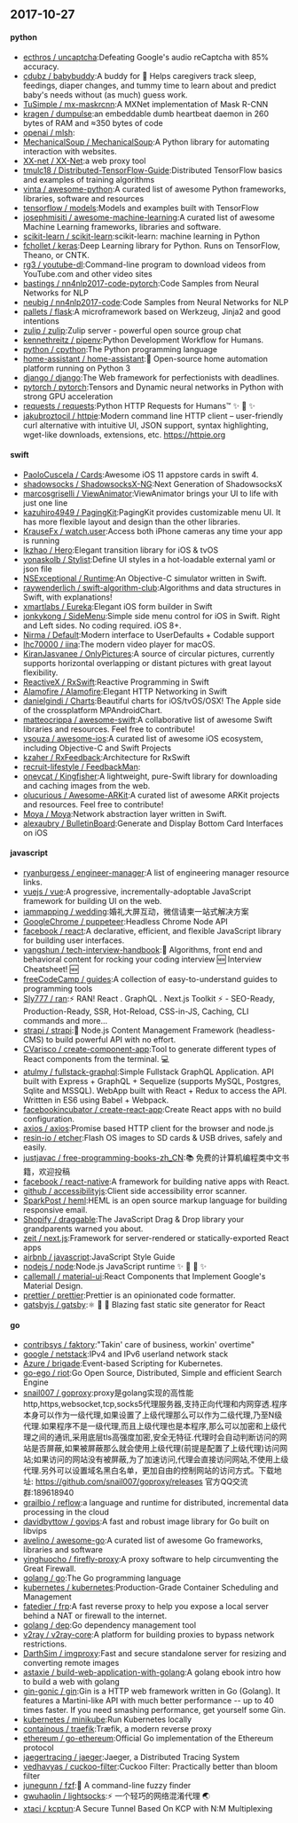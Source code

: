 ## 2017-10-27

#### python
* [ecthros / uncaptcha](https://github.com/ecthros/uncaptcha):Defeating Google's audio reCaptcha with 85% accuracy.
* [cdubz / babybuddy](https://github.com/cdubz/babybuddy):A buddy for 👶 Helps caregivers track sleep, feedings, diaper changes, and tummy time to learn about and predict baby's needs without (as much) guess work.
* [TuSimple / mx-maskrcnn](https://github.com/TuSimple/mx-maskrcnn):A MXNet implementation of Mask R-CNN
* [kragen / dumpulse](https://github.com/kragen/dumpulse):an embeddable dumb heartbeat daemon in 260 bytes of RAM and ≈350 bytes of code
* [openai / mlsh](https://github.com/openai/mlsh):
* [MechanicalSoup / MechanicalSoup](https://github.com/MechanicalSoup/MechanicalSoup):A Python library for automating interaction with websites.
* [XX-net / XX-Net](https://github.com/XX-net/XX-Net):a web proxy tool
* [tmulc18 / Distributed-TensorFlow-Guide](https://github.com/tmulc18/Distributed-TensorFlow-Guide):Distributed TensorFlow basics and examples of training algorithms
* [vinta / awesome-python](https://github.com/vinta/awesome-python):A curated list of awesome Python frameworks, libraries, software and resources
* [tensorflow / models](https://github.com/tensorflow/models):Models and examples built with TensorFlow
* [josephmisiti / awesome-machine-learning](https://github.com/josephmisiti/awesome-machine-learning):A curated list of awesome Machine Learning frameworks, libraries and software.
* [scikit-learn / scikit-learn](https://github.com/scikit-learn/scikit-learn):scikit-learn: machine learning in Python
* [fchollet / keras](https://github.com/fchollet/keras):Deep Learning library for Python. Runs on TensorFlow, Theano, or CNTK.
* [rg3 / youtube-dl](https://github.com/rg3/youtube-dl):Command-line program to download videos from YouTube.com and other video sites
* [bastings / nn4nlp2017-code-pytorch](https://github.com/bastings/nn4nlp2017-code-pytorch):Code Samples from Neural Networks for NLP
* [neubig / nn4nlp2017-code](https://github.com/neubig/nn4nlp2017-code):Code Samples from Neural Networks for NLP
* [pallets / flask](https://github.com/pallets/flask):A microframework based on Werkzeug, Jinja2 and good intentions
* [zulip / zulip](https://github.com/zulip/zulip):Zulip server - powerful open source group chat
* [kennethreitz / pipenv](https://github.com/kennethreitz/pipenv):Python Development Workflow for Humans.
* [python / cpython](https://github.com/python/cpython):The Python programming language
* [home-assistant / home-assistant](https://github.com/home-assistant/home-assistant):🏡 Open-source home automation platform running on Python 3
* [django / django](https://github.com/django/django):The Web framework for perfectionists with deadlines.
* [pytorch / pytorch](https://github.com/pytorch/pytorch):Tensors and Dynamic neural networks in Python with strong GPU acceleration
* [requests / requests](https://github.com/requests/requests):Python HTTP Requests for Humans™ ✨ 🍰 ✨
* [jakubroztocil / httpie](https://github.com/jakubroztocil/httpie):Modern command line HTTP client – user-friendly curl alternative with intuitive UI, JSON support, syntax highlighting, wget-like downloads, extensions, etc. https://httpie.org

#### swift
* [PaoloCuscela / Cards](https://github.com/PaoloCuscela/Cards):Awesome iOS 11 appstore cards in swift 4.
* [shadowsocks / ShadowsocksX-NG](https://github.com/shadowsocks/ShadowsocksX-NG):Next Generation of ShadowsocksX
* [marcosgriselli / ViewAnimator](https://github.com/marcosgriselli/ViewAnimator):ViewAnimator brings your UI to life with just one line
* [kazuhiro4949 / PagingKit](https://github.com/kazuhiro4949/PagingKit):PagingKit provides customizable menu UI. It has more flexible layout and design than the other libraries.
* [KrauseFx / watch.user](https://github.com/KrauseFx/watch.user):Access both iPhone cameras any time your app is running
* [lkzhao / Hero](https://github.com/lkzhao/Hero):Elegant transition library for iOS & tvOS
* [yonaskolb / Stylist](https://github.com/yonaskolb/Stylist):Define UI styles in a hot-loadable external yaml or json file
* [NSExceptional / Runtime](https://github.com/NSExceptional/Runtime):An Objective-C simulator written in Swift.
* [raywenderlich / swift-algorithm-club](https://github.com/raywenderlich/swift-algorithm-club):Algorithms and data structures in Swift, with explanations!
* [xmartlabs / Eureka](https://github.com/xmartlabs/Eureka):Elegant iOS form builder in Swift
* [jonkykong / SideMenu](https://github.com/jonkykong/SideMenu):Simple side menu control for iOS in Swift. Right and Left sides. No coding required. iOS 8+.
* [Nirma / Default](https://github.com/Nirma/Default):Modern interface to UserDefaults + Codable support
* [lhc70000 / iina](https://github.com/lhc70000/iina):The modern video player for macOS.
* [KiranJasvanee / OnlyPictures](https://github.com/KiranJasvanee/OnlyPictures):A source of circular pictures, currently supports horizontal overlapping or distant pictures with great layout flexibility.
* [ReactiveX / RxSwift](https://github.com/ReactiveX/RxSwift):Reactive Programming in Swift
* [Alamofire / Alamofire](https://github.com/Alamofire/Alamofire):Elegant HTTP Networking in Swift
* [danielgindi / Charts](https://github.com/danielgindi/Charts):Beautiful charts for iOS/tvOS/OSX! The Apple side of the crossplatform MPAndroidChart.
* [matteocrippa / awesome-swift](https://github.com/matteocrippa/awesome-swift):A collaborative list of awesome Swift libraries and resources. Feel free to contribute!
* [vsouza / awesome-ios](https://github.com/vsouza/awesome-ios):A curated list of awesome iOS ecosystem, including Objective-C and Swift Projects
* [kzaher / RxFeedback](https://github.com/kzaher/RxFeedback):Architecture for RxSwift
* [recruit-lifestyle / FeedbackMan](https://github.com/recruit-lifestyle/FeedbackMan):
* [onevcat / Kingfisher](https://github.com/onevcat/Kingfisher):A lightweight, pure-Swift library for downloading and caching images from the web.
* [olucurious / Awesome-ARKit](https://github.com/olucurious/Awesome-ARKit):A curated list of awesome ARKit projects and resources. Feel free to contribute!
* [Moya / Moya](https://github.com/Moya/Moya):Network abstraction layer written in Swift.
* [alexaubry / BulletinBoard](https://github.com/alexaubry/BulletinBoard):Generate and Display Bottom Card Interfaces on iOS

#### javascript
* [ryanburgess / engineer-manager](https://github.com/ryanburgess/engineer-manager):A list of engineering manager resource links.
* [vuejs / vue](https://github.com/vuejs/vue):A progressive, incrementally-adoptable JavaScript framework for building UI on the web.
* [iammapping / wedding](https://github.com/iammapping/wedding):婚礼大屏互动，微信请柬一站式解决方案
* [GoogleChrome / puppeteer](https://github.com/GoogleChrome/puppeteer):Headless Chrome Node API
* [facebook / react](https://github.com/facebook/react):A declarative, efficient, and flexible JavaScript library for building user interfaces.
* [yangshun / tech-interview-handbook](https://github.com/yangshun/tech-interview-handbook):💯 Algorithms, front end and behavioral content for rocking your coding interview 🆕 Interview Cheatsheet! 🆕
* [freeCodeCamp / guides](https://github.com/freeCodeCamp/guides):A collection of easy-to-understand guides to programming tools
* [Sly777 / ran](https://github.com/Sly777/ran):⚡️ RAN! React . GraphQL . Next.js Toolkit ⚡️ - SEO-Ready, Production-Ready, SSR, Hot-Reload, CSS-in-JS, Caching, CLI commands and more...
* [strapi / strapi](https://github.com/strapi/strapi):🚀 Node.js Content Management Framework (headless-CMS) to build powerful API with no effort.
* [CVarisco / create-component-app](https://github.com/CVarisco/create-component-app):Tool to generate different types of React components from the terminal. 💻
* [atulmy / fullstack-graphql](https://github.com/atulmy/fullstack-graphql):Simple Fullstack GraphQL Application. API built with Express + GraphQL + Sequelize (supports MySQL, Postgres, Sqlite and MSSQL). WebApp built with React + Redux to access the API. Writtten in ES6 using Babel + Webpack.
* [facebookincubator / create-react-app](https://github.com/facebookincubator/create-react-app):Create React apps with no build configuration.
* [axios / axios](https://github.com/axios/axios):Promise based HTTP client for the browser and node.js
* [resin-io / etcher](https://github.com/resin-io/etcher):Flash OS images to SD cards & USB drives, safely and easily.
* [justjavac / free-programming-books-zh_CN](https://github.com/justjavac/free-programming-books-zh_CN):📚 免费的计算机编程类中文书籍，欢迎投稿
* [facebook / react-native](https://github.com/facebook/react-native):A framework for building native apps with React.
* [github / accessibilityjs](https://github.com/github/accessibilityjs):Client side accessibility error scanner.
* [SparkPost / heml](https://github.com/SparkPost/heml):HEML is an open source markup language for building responsive email.
* [Shopify / draggable](https://github.com/Shopify/draggable):The JavaScript Drag & Drop library your grandparents warned you about.
* [zeit / next.js](https://github.com/zeit/next.js):Framework for server-rendered or statically-exported React apps
* [airbnb / javascript](https://github.com/airbnb/javascript):JavaScript Style Guide
* [nodejs / node](https://github.com/nodejs/node):Node.js JavaScript runtime ✨ 🐢 🚀 ✨
* [callemall / material-ui](https://github.com/callemall/material-ui):React Components that Implement Google's Material Design.
* [prettier / prettier](https://github.com/prettier/prettier):Prettier is an opinionated code formatter.
* [gatsbyjs / gatsby](https://github.com/gatsbyjs/gatsby):⚛️ 📄 🚀 Blazing fast static site generator for React

#### go
* [contribsys / faktory](https://github.com/contribsys/faktory):"Takin' care of business, workin' overtime"
* [google / netstack](https://github.com/google/netstack):IPv4 and IPv6 userland network stack
* [Azure / brigade](https://github.com/Azure/brigade):Event-based Scripting for Kubernetes.
* [go-ego / riot](https://github.com/go-ego/riot):Go Open Source, Distributed, Simple and efficient Search Engine
* [snail007 / goproxy](https://github.com/snail007/goproxy):proxy是golang实现的高性能http,https,websocket,tcp,socks5代理服务器,支持正向代理和内网穿透.程序本身可以作为一级代理,如果设置了上级代理那么可以作为二级代理,乃至N级代理.如果程序不是一级代理,而且上级代理也是本程序,那么可以加密和上级代理之间的通讯,采用底层tls高强度加密,安全无特征.代理时会自动判断访问的网站是否屏蔽,如果被屏蔽那么就会使用上级代理(前提是配置了上级代理)访问网站;如果访问的网站没有被屏蔽,为了加速访问,代理会直接访问网站,不使用上级代理.另外可以设置域名黑白名单，更加自由的控制网站的访问方式。下载地址: https://github.com/snail007/goproxy/releases 官方QQ交流群:189618940
* [grailbio / reflow](https://github.com/grailbio/reflow):a language and runtime for distributed, incremental data processing in the cloud
* [davidbyttow / govips](https://github.com/davidbyttow/govips):A fast and robust image library for Go built on libvips
* [avelino / awesome-go](https://github.com/avelino/awesome-go):A curated list of awesome Go frameworks, libraries and software
* [yinghuocho / firefly-proxy](https://github.com/yinghuocho/firefly-proxy):A proxy software to help circumventing the Great Firewall.
* [golang / go](https://github.com/golang/go):The Go programming language
* [kubernetes / kubernetes](https://github.com/kubernetes/kubernetes):Production-Grade Container Scheduling and Management
* [fatedier / frp](https://github.com/fatedier/frp):A fast reverse proxy to help you expose a local server behind a NAT or firewall to the internet.
* [golang / dep](https://github.com/golang/dep):Go dependency management tool
* [v2ray / v2ray-core](https://github.com/v2ray/v2ray-core):A platform for building proxies to bypass network restrictions.
* [DarthSim / imgproxy](https://github.com/DarthSim/imgproxy):Fast and secure standalone server for resizing and converting remote images
* [astaxie / build-web-application-with-golang](https://github.com/astaxie/build-web-application-with-golang):A golang ebook intro how to build a web with golang
* [gin-gonic / gin](https://github.com/gin-gonic/gin):Gin is a HTTP web framework written in Go (Golang). It features a Martini-like API with much better performance -- up to 40 times faster. If you need smashing performance, get yourself some Gin.
* [kubernetes / minikube](https://github.com/kubernetes/minikube):Run Kubernetes locally
* [containous / traefik](https://github.com/containous/traefik):Træfik, a modern reverse proxy
* [ethereum / go-ethereum](https://github.com/ethereum/go-ethereum):Official Go implementation of the Ethereum protocol
* [jaegertracing / jaeger](https://github.com/jaegertracing/jaeger):Jaeger, a Distributed Tracing System
* [vedhavyas / cuckoo-filter](https://github.com/vedhavyas/cuckoo-filter):Cuckoo Filter: Practically better than bloom filter
* [junegunn / fzf](https://github.com/junegunn/fzf):🌸 A command-line fuzzy finder
* [gwuhaolin / lightsocks](https://github.com/gwuhaolin/lightsocks):⚡️ 一个轻巧的网络混淆代理 🌏
* [xtaci / kcptun](https://github.com/xtaci/kcptun):A Secure Tunnel Based On KCP with N:M Multiplexing
